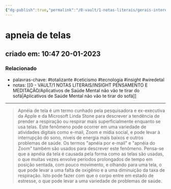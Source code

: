 ```yaml
---
{"dg-publish":true,"permalink":"/0-vault/1-notas-literais/gerais-interesses/apneia-de-telas/","tags":["totalizante","ceticismo","tecnologia","insight","wiredetal"],"dgHomeLink":true,"dgShowLocalGraph":true,"dgShowFileTree":true,"dgEnableSearch":true}
---
```


# apneia de telas
## criado em: 10:47 20-01-2023

### Relacionado
- palavras-chave: #totalizante #ceticismo #tecnologia #insight #wiredetal 
- notas: [[0 - VAULT/1 NOTAS LITERAIS/INSIGHT PENSAMENTO E MEDITAÇÃO/Aplicativos de Saúde Mental não vão te tirar do sofá\|Aplicativos de Saúde Mental não vão te tirar do sofá]]
---
>Apnéia de tela é um termo cunhado pela pesquisadora e ex-executiva da Apple e da Microsoft Linda Stone para descrever a tendência de prender a respiração ou respirar mais superficialmente enquanto se usa telas. Este fenômeno pode ocorrer em uma variedade de atividades digitais como e-mail, Zoom e mídia social, e pode levar à interrupção do sono, níveis de energia mais baixos e outros problemas de saúde. Os termos "apnéia por e-mail" e "apnéia do Zoom" também são usados para descrever este fenômeno. Pensa-se que a apnéia da tela é causada pela forma como as telas são usadas, o que muitas vezes envolve períodos prolongados de tempo em posição sentada, com pouco movimento, e olhando para uma tela, o que pode levar a uma falta de oxigênio e a uma diminuição da taxa de respiração. Isto pode fazer com que o corpo entre em estado de estresse, o que pode levar a uma variedade de problemas de saúde.